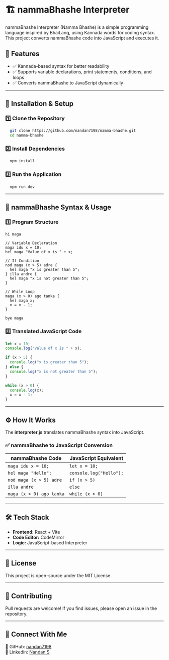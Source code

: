 # 🏗️ nammaBhashe Interpreter

nammaBhashe Interpreter (Namma Bhashe) is a simple programming language inspired by BhaiLang, using Kannada words for coding syntax. This project converts nammaBhashe code into JavaScript and executes it.

## 🚀 Features

- ✅ Kannada-based syntax for better readability
- ✅ Supports variable declarations, print statements, conditions, and loops
- ✅ Converts nammaBhashe to JavaScript dynamically

---

## 📌 Installation & Setup

### 1️⃣ Clone the Repository

```sh
  git clone https://github.com/nandan7198/namma-bhashe.git
  cd namma-bhashe
```

### 2️⃣ Install Dependencies

```sh
  npm install
```

### 3️⃣ Run the Application

```sh
  npm run dev
```

---

## 📖 nammaBhashe Syntax & Usage

### 1️⃣ Program Structure

```kannada
hi maga

// Variable Declaration
maga idu x = 10;
hel maga "Value of x is " + x;

// If Condition
nod maga (x > 5) adre {
  hel maga "x is greater than 5";
} illa andre {
  hel maga "x is not greater than 5";
}

// While Loop
maga (x > 0) ago tanka {
  hel maga x;
  x = x - 1;
}

bye maga
```

### 2️⃣ Translated JavaScript Code

```js
let x = 10;
console.log("Value of x is " + x);

if (x > 5) {
  console.log("x is greater than 5");
} else {
  console.log("x is not greater than 5");
}

while (x > 0) {
  console.log(x);
  x = x - 1;
}
```

---

## ⚙️ How It Works

The **interpreter.js** translates nammaBhashe syntax into JavaScript.

### ✅ nammaBhashe to JavaScript Conversion

| nammaBhashe Code         | JavaScript Equivalent   |
| ------------------------ | ----------------------- |
| `maga idu x = 10;`       | `let x = 10;`           |
| `hel maga "Hello";`      | `console.log("Hello");` |
| `nod maga (x > 5) adre`  | `if (x > 5)`            |
| `illa andre`             | `else`                  |
| `maga (x > 0) ago tanka` | `while (x > 0)`         |

---

## 🛠️ Tech Stack

- **Frontend:** React + Vite
- **Code Editor:** CodeMirror
- **Logic:** JavaScript-based Interpreter

---

## 📜 License

This project is open-source under the MIT License.

---

## 🌟 Contributing

Pull requests are welcome! If you find issues, please open an issue in the repository.

---

## 🔗 Connect With Me

🔹 GitHub: [nandan7198](https://github.com/nandan7198)  
🔹 Linkedin: [Nandan S](https://www.linkedin.com/in/nandan-s-642a71202/)
